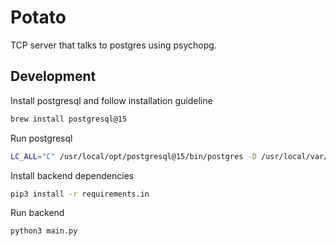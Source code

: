 # Potato

TCP server that talks to postgres using psychopg.

## Development

Install postgresql and follow installation guideline

```bash
brew install postgresql@15
```

Run postgresql

```bash
LC_ALL="C" /usr/local/opt/postgresql@15/bin/postgres -D /usr/local/var/postgresql@15
```

Install backend dependencies

```bash
pip3 install -r requirements.in
```

Run backend

```bash
python3 main.py
```
